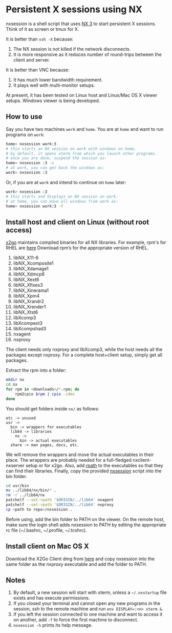 # Persistent X sessions using NX

nxsession is a shell script that uses [NX 3](https://www.nomachine.com) to start persistent X sessions. Think of it as screen or tmux for X.

It is better than `ssh -X` because:

1. The NX session is not killed if the network disconnects.
2. It is more responsive as it reduces number of round-trips between the client and server.

It is better than VNC because:

1. It has much lower bandwidth requirement.
2. It plays well with multi-monitor setups.

At present, it has been tested on Linux host and Linux/Mac OS X viewer setups. Windows viewer is being developed.

## How to use

Say you have two machines `work` and `home`. You are at `home` and want to run programs on `work`:

```bash
home> nxsession work:3
# this starts an NX session on work with windows on home.
# by default, it opens xterm from which you launch other programs.
# once you are done, suspend the session as:
home> nxsession :3 -s
# at work, you can get back the windows as:
work> nxsession :3
```

Or, if you are at `work` and intend to continue on `home` later:

```bash
work> nxsession :3
# this starts and displays an NX session on work.
# at home, you can move all windows from work as:
home> nxsession work:3 -f
```

## Install host and client on Linux (without root access)

[x2go](http://wiki.x2go.org/doku.php/download:start) maintains compiled binaries for all NX libraries. For example, rpm's for RHEL are [here](http://packages.x2go.org/epel) Download rpm’s for the appropriate version of RHEL.

1. libNX_X11-6
2. libNX_Xcomposite1
3. libNX_Xdamage1
4. libNX_Xdmcp6
5. libNX_Xext6
6. libNX_Xfixes3
7. libNX_Xinerama1
8. libNX_Xpm4
9. libNX_Xrandr2
10. libNX_Xrender1
11. libNX_Xtst6
12. libXcomp3
13. libXcompext3
14. libXcompshad3
15. nxagent
16. nxproxy

The client needs only nxproxy and libXcomp3, while the host needs all the packages except nxproxy. For a complete host+client setup, simply get all packages.

Extract the rpm into a folder:

```bash
mkdir nx
cd nx
for rpm in <downloads>/*.rpm; do
    rpm2cpio $rpm | cpio -idmv
done
```

You should get folders inside `nx/` as follows:

```
etc -> unused
usr ->
  bin -> wrappers for executables
  lib64 -> libraries
    nx ->
      bin -> actual executables
  share -> man pages, docs, etc.
```

We will remove the wrappers and move the actual executables in their place. The wrappers are probably needed for a full-fledged nxclient-nxserver setup or for x2go. Also, add [rpath](http://en.wikipedia.org/wiki/Rpath) to the executables so that they can find their libraries. Finally, copy the provided [nxsession](nxsession) script into the bin folder.

```bash
cd usr/bin
mv ../lib64/nx/bin/* .
rm -r ../lib64/nx
patchelf --set-rpath '$ORIGIN/../lib64' nxagent
patchelf --set-rpath '$ORIGIN/../lib64' nxproxy
cp <path to repo>/nxsession .
```

Before using, add the bin folder to PATH on the viewer. On the remote host, make sure the login shell adds nxsession to PATH by editing the appropriate rc file (~/.bashrc, ~/.profile, ~/.tcshrc).

## Install client on Mac OS X

Download the X2Go Client dmg from [here](http://wiki.x2go.org/doku.php/download:start) and copy nxsession into the same folder as the nxproxy executable and add the folder to PATH.

## Notes

1. By default, a new session will start with xterm, unless a `~/.nxstartup` file exists and has execute permissions.
2. If you closed your terminal and cannot open any new programs in the session, ssh to the remote machine and run `env DISPLAY=:<n> xterm &`.
3. If you left the session connected to one machine and want to access it on another, add `-f` to force the first machine to disconnect.
4. `nxsession -h` prints its help message.
